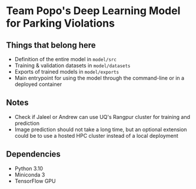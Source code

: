 # Team Popo's Deep Learning Model for Parking Violations

## Things that belong here

* Definition of the entire model in `model/src`
* Training & validation datasets in `model/datasets`
* Exports of trained models in `model/exports`
* Main entrypoint for using the model through the command-line or in a deployed container

## Notes

* Check if Jaleel or Andrew can use UQ's Rangpur cluster for training and prediction
* Image prediction should not take a long time, but an optional extension could be to use a hosted HPC cluster instead of a local deployment

## Dependencies

* Python 3.10
* Miniconda 3
* TensorFlow GPU

